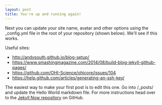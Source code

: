 ```yaml
---
layout: post
title: You're up and running again!
---
```


Next you can update your site name, avatar and other options using the _config.yml file in the root of your repository (shown below). We'll see if this works.

Useful sites:

* http://andysouth.github.io/blog-setup/
* https://www.smashingmagazine.com/2014/08/build-blog-jekyll-github-pages/
* https://github.com/OHI-Science/ohicore/issues/104
* https://help.github.com/articles/generating-an-ssh-key/

The easiest way to make your first post is to edit this one. Go into /_posts/ and update the Hello World markdown file. For more instructions head over to the [Jekyll Now repository](https://github.com/barryclark/jekyll-now) on GitHub.